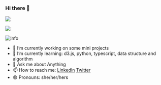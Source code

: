 ### Hi there 👋
<!--
**applegz/applegz** is a ✨ _special_ ✨ repository because its `README.md` (this file) appears on your GitHub profile.
-->
![](https://visitor-badge.glitch.me/badge?page_id=applegz.readme)

![](http://antzuhl.cn:4000/get/@applegz.readme)

![info](https://github-readme-stats.vercel.app/api?username=applegz&show_icons=true&count_private=true&hide=prs&theme=default_repocard)



- 🔭 I’m currently working on some mini projects
- 🌱 I’m currently learning: d3.js, python, typescript, data structure and algorithm
- 💬 Ask me about Anything
- 📫 How to reach me: [LinkedIn](https://www.linkedin.com/in/guoyingzhong/) [Twitter](https://twitter.com/gyzhong)
- 😄 Pronouns: she/her/hers

